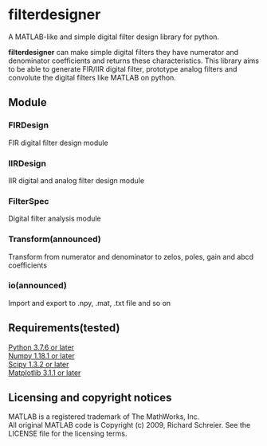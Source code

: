 # filterdesigner
A MATLAB-like and simple digital filter design library for python.  
  
**filterdesigner** can make simple digital filters they have numerator and denominator coefficients and returns these characteristics.
This library aims to be able to generate FIR/IIR digital filter, prototype analog filters and convolute the digital filters like MATLAB on python.  
  
  
## Module
### FIRDesign
  FIR digital filter design module  
  
### IIRDesign
  IIR digital and analog filter design module  
  
### FilterSpec
  Digital filter analysis module  
  
### Transform(announced)
  Transform from numerator and denominator to zelos, poles, gain and abcd coefficients  
  
### io(announced)
  Import and export to .npy, .mat, .txt file and so on  
  
## Requirements(tested)
[Python 3.7.6 or later](https://www.python.org/)  
[Numpy 1.18.1 or later](https://numpy.org/)  
[Scipy 1.3.2 or later](https://www.scipy.org/)  
[Matplotlib 3.1.1 or later](https://matplotlib.org/)  
  
## Licensing and copyright notices  
MATLAB is a registered trademark of The MathWorks, Inc.  
All original MATLAB code is Copyright (c) 2009, Richard Schreier. See the LICENSE file for the licensing terms.  
